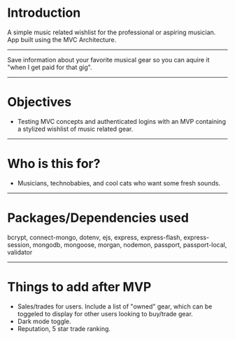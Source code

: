 # Introduction

A simple music related wishlist for the professional or aspiring musician. App built using the MVC Architecture.

---

Save information about your favorite musical gear so you can aquire it "when I get paid for that gig".

---

# Objectives

- Testing MVC concepts and authenticated logins with an MVP containing a stylized wishlist of music related gear.

---

# Who is this for?

- Musicians, technobabies, and cool cats who want some fresh sounds.

---

# Packages/Dependencies used

bcrypt, connect-mongo, dotenv, ejs, express, express-flash, express-session, mongodb, mongoose, morgan, nodemon, passport, passport-local, validator

---

# Things to add after MVP

- Sales/trades for users. Include a list of "owned" gear, which can be toggeled to display for other users looking to buy/trade gear.
- Dark mode toggle.
- Reputation, 5 star trade ranking.
